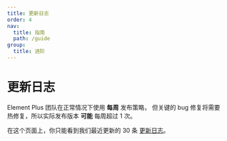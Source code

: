 ```yaml
---
title: 更新日志
order: 4
nav:
  title: 指南
  path: /guide
group:
  title: 进阶
---
```


<style scoped lang="scss">
@at-root .hero-content {
  padding: 32px;

}
</style>

# 更新日志

Element Plus 团队在正常情况下使用 **每周** 发布策略， 但关键的 bug 修复将需要热修复，所以实际发布版本 **可能** 每周超过 1 次。

在这个页面上，你只能看到我们最近更新的 30 条 [更新日志](https://github.com/element-plus/element-plus/blob/dev/CHANGELOG.en-US.md)。

